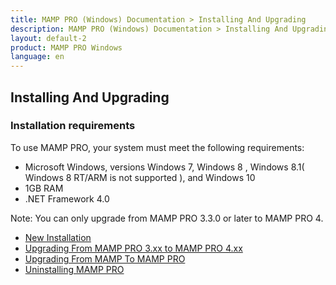 ```yaml
---
title: MAMP PRO (Windows) Documentation > Installing And Upgrading
description: MAMP PRO (Windows) Documentation > Installing And Upgrading
layout: default-2
product: MAMP PRO Windows
language: en
---
```


## Installing And Upgrading

### Installation requirements

To use MAMP PRO, your system must meet the following requirements:

- Microsoft Windows, versions Windows 7, Windows 8 ,  Windows 8.1( Windows 8 RT/ARM is not supported ), and Windows 10
- 1GB  RAM
- .NET Framework 4.0

<div class="alert" role="alert"> 
Note: You can only upgrade from MAMP PRO 3.3.0 or later to MAMP PRO 4.
</div>

- [New Installation](New-Install/)  
- [Upgrading From MAMP PRO 3.xx to MAMP PRO 4.xx](MAMP-PRO-3xx-4xx-Upgrade/)   
- [Upgrading From MAMP To MAMP PRO](MAMP-MAMP-PRO-Upgrade/)
- [Uninstalling MAMP PRO](Uninstall/)

